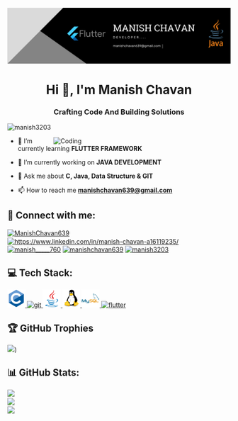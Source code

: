 ![logo](https://github.com/manish3203/manish3203/blob/main/Black%20Modern%20Personal%20LinkedIn%20Banner.png)
<h1 align="center">Hi 👋, I'm Manish Chavan</h1>
<h3 align="center">Crafting Code And Building Solutions</h3>

<p align="left"> <img src="https://komarev.com/ghpvc/?username=manish3203&label=Profile%20views&color=0e75b6&style=flat" alt="manish3203" /> </p>

<img align="right" alt="Coding" width="400" src="https://media.giphy.com/media/qgQUggAC3Pfv687qPC/giphy.gif">

- 🌱 I’m currently learning **FLUTTER FRAMEWORK**

- 🌱 I’m currently working on **JAVA DEVELOPMENT**

- 💬 Ask me about **C, Java, Data Structure & GIT**

- 📫 How to reach me **manishchavan639@gmail.com**

<h2 align="left">🔗 Connect with me:</h2>
<p align="left">
<a href="https://twitter.com/ManishChavan639" target="blank"><img align="center" src="https://raw.githubusercontent.com/rahuldkjain/github-profile-readme-generator/master/src/images/icons/Social/twitter.svg" alt="ManishChavan639" height="30" width="40" /></a>
<a href="https://www.linkedin.com/in/manish-chavan-a16119235/" target="blank"><img align="center" src="https://raw.githubusercontent.com/rahuldkjain/github-profile-readme-generator/master/src/images/icons/Social/linked-in-alt.svg" alt="https://www.linkedin.com/in/manish-chavan-a16119235/" height="30" width="40" /></a>
<a href="https://instagram.com/manish_____760" target="blank"><img align="center" src="https://raw.githubusercontent.com/rahuldkjain/github-profile-readme-generator/master/src/images/icons/Social/instagram.svg" alt="manish_____760" height="30" width="40" /></a>
<a href="https://www.hackerrank.com/manishchavan639" target="blank"><img align="center" src="https://raw.githubusercontent.com/rahuldkjain/github-profile-readme-generator/master/src/images/icons/Social/hackerrank.svg" alt="manishchavan639" height="30" width="40" /></a>
<a href="https://leetcode.com/manish3203/" target="blank"><img align="center" src="https://raw.githubusercontent.com/rahuldkjain/github-profile-readme-generator/master/src/images/icons/Social/leet-code.svg" alt="manish3203" height="30" width="40" /></a>

 </p>

<h2 align="left">💻 Tech Stack:</h2>
<p align="left"> <a href="https://www.cprogramming.com/" target="_blank" rel="noreferrer"> <img src="https://raw.githubusercontent.com/devicons/devicon/master/icons/c/c-original.svg" alt="c" width="40" height="40"/> </a> <a href="https://git-scm.com/" target="_blank" rel="noreferrer"> <img src="https://www.vectorlogo.zone/logos/git-scm/git-scm-icon.svg" alt="git" width="40" height="40"/> </a> </a> <a href="https://www.java.com" target="_blank" rel="noreferrer"> <img src="https://raw.githubusercontent.com/devicons/devicon/master/icons/java/java-original.svg" alt="java" width="40" height="40"/> </a> <a href="https://www.linux.org/" target="_blank" rel="noreferrer"> <img src="https://raw.githubusercontent.com/devicons/devicon/master/icons/linux/linux-original.svg" alt="linux" width="40" height="40"/> </a> <a href="https://www.mysql.com/" target="_blank" rel="noreferrer"> <img src="https://raw.githubusercontent.com/devicons/devicon/master/icons/mysql/mysql-original-wordmark.svg" alt="mysql" width="40" height="40"/> </a>  <a href="https://flutter.dev" target="_blank" rel="noreferrer"> <img src="https://www.vectorlogo.zone/logos/flutterio/flutterio-icon.svg" alt="flutter" width="40" height="40"/> </a> </p>

## 🏆 GitHub Trophies
![](https://github-profile-trophy.vercel.app/?username=manish3203&theme=radical&no-frame=true&no-bg=true&margin-w=4))
## 📊 GitHub Stats:
![](https://github-readme-stats.vercel.app/api?username=manish3203&theme=tokyonight&hide_border=true&include_all_commits=false&count_private=false)<br/>
![](https://github-readme-streak-stats.herokuapp.com/?user=manish3203&theme=tokyonight&hide_border=true)<br/>
![](https://github-readme-stats.vercel.app/api/top-langs/?username=manish3203&theme=tokyonight&hide_border=true&include_all_commits=false&count_private=false&layout=compact)

